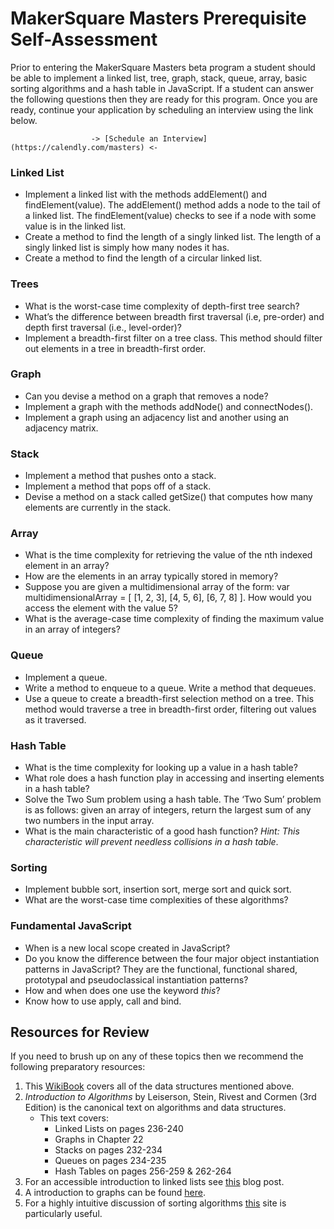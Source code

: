# MakerSquare Masters Prerequisite Self-Assessment

  Prior to entering the MakerSquare Masters beta program a student should be able to
  implement a linked list, tree, graph, stack, queue, array, basic sorting algorithms
  and a hash table in JavaScript. If a student can answer the following questions then
  they are ready for this program. Once you are ready, continue your application by scheduling an interview using the link below.

                      -> [Schedule an Interview](https://calendly.com/masters) <-


### Linked List
  * Implement a linked list with the methods addElement() and findElement(value).
    The addElement() method adds a node to the tail of a linked list.
    The findElement(value) checks to see if a node with some value is in the linked list.
  * Create a method to find the length of a singly linked list. The length of
    a singly linked list is simply how many nodes it has.
  * Create a method to find the length of a circular linked list.

### Trees
  * What is the worst-case time complexity of depth-first tree search?
  * What’s the difference between breadth first traversal (i.e, pre-order) and
    depth first traversal (i.e., level-order)?
  * Implement a breadth-first filter on a tree class. This method should
    filter out elements in a tree in breadth-first order.

### Graph
  * Can you devise a method on a graph that removes a node?
  * Implement a graph with the methods addNode() and connectNodes().
  * Implement a graph using an adjacency list and another using an adjacency matrix.

### Stack
  * Implement a method that pushes onto a stack.
  * Implement a method that pops off of a stack.
  * Devise a method on a stack called getSize() that computes how many elements are
    currently in the stack.

### Array
  * What is the time complexity for retrieving the value of the nth indexed element in an array?
  * How are the elements in an array typically stored in memory?
  * Suppose you are given a multidimensional array of the form: var multidimensionalArray =
    [ [1, 2, 3], [4, 5, 6], [6, 7, 8] ]. How would you access the element with the value 5?
  * What is the average-case time complexity of finding the maximum value in an array of integers?

### Queue
  * Implement a queue.
  * Write a method to enqueue to a queue. Write a method that dequeues.
  * Use a queue to create a breadth-first selection method on a tree.
    This method would traverse a tree in breadth-first  order, filtering out values as it traversed.

### Hash Table
  * What is the time complexity for looking up a value in a hash table?
  * What role does a hash function play in accessing and inserting elements in a hash table?
  * Solve the Two Sum problem using a hash table. The ‘Two Sum’ problem is as follows:  given an
    array of integers, return the largest sum of any two numbers in the input array.
  * What is the main characteristic of a good hash function? *Hint: This characteristic will prevent
    needless collisions in a hash table*.

### Sorting
  * Implement bubble sort, insertion sort, merge sort and quick sort.
  * What are the worst-case time complexities of these algorithms?

### Fundamental JavaScript
  * When is a new local scope created in JavaScript?
  * Do you know the difference between the four major object instantiation patterns
    in JavaScript? They are the functional, functional shared, prototypal and pseudoclassical instantiation patterns?
  * How and when does one use the keyword *this*?
  * Know how to use apply, call and bind.

## Resources for Review

  If you need to brush up on any of these topics then we recommend the following preparatory resources:

  1. This [WikiBook](https://en.wikibooks.org/wiki/Data_Structures) covers all of the data structures mentioned above.
  2. *Introduction to Algorithms* by Leiserson, Stein, Rivest and Cormen (3rd Edition) is the canonical text on
     algorithms and data structures.
      * This text covers:
        * Linked Lists on pages 236-240
        * Graphs in Chapter 22
        * Stacks on pages 232-234
        * Queues on pages 234-235
        * Hash Tables on pages 256-259 & 262-264
  3. For an accessible introduction to linked lists see [this](http://blog.millermedeiros.com/linked-lists/) blog post.
  4. A introduction to graphs can be found  [here](https://www.topcoder.com/community/data-science/data-science-tutorials/introduction-to-graphs-and-their-data-structures-section-1/).
  5. For a highly intuitive discussion of sorting algorithms [this](http://www.sorting-algorithms.com/) site is particularly useful.
